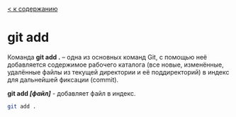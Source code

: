 [< к содержанию](/readme.md)

# git add

Команда **git add .** – одна из основных команд Git, с помощью неё добавляется содержимое рабочего каталога (все новые, изменённые, удалённые файлы из текущей директории и её поддиректорий) в индекс для дальнейшей фиксации (commit).

**git add *[файл]*** - добавляет файл в индекс.

```bash =
git add .
```

